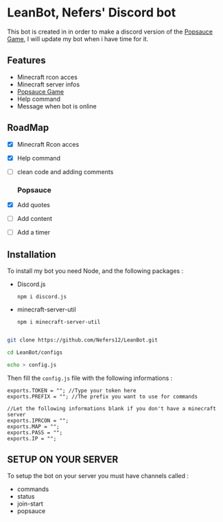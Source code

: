 # LeanBot, Nefers' Discord bot

This bot is created in in order to make a discord version of the [Popsauce Game](https://jklm.fun/), I will update my bot when i have time for it.


## Features
- Minecraft rcon acces
- Minecraft server infos
- [Popsauce Game](https://jklm.fun/)
- Help command
- Message when bot is online

## RoadMap
- [x] Minecraft Rcon acces
- [x] Help command
- [ ] clean code and adding comments 
  ### Popsauce
- [x] Add quotes
- [ ] Add content
- [ ] Add a timer



## Installation

To install my bot you need Node, and the following packages :

- Discord.js 
  ```
  npm i discord.js
  ```
- minecraft-server-util
  ```
  npm i minecraft-server-util
  ```

```bash

git clone https://github.com/Nefers12/LeanBot.git

cd LeanBot/configs

echo > config.js

```

Then fill the `config.js` file with the following informations :

```
exports.TOKEN = ""; //Type your token here
exports.PREFIX = ""; //The prefix you want to use for commands

//Let the following informations blank if you don't have a minecraft server
exports.IPRCON = ""; 
exports.MAP = "";
exports.PASS = "";
exports.IP = "";
```

## SETUP ON YOUR SERVER

To setup the bot on your server you must have channels called :
- commands
- status
- join-start
- popsauce